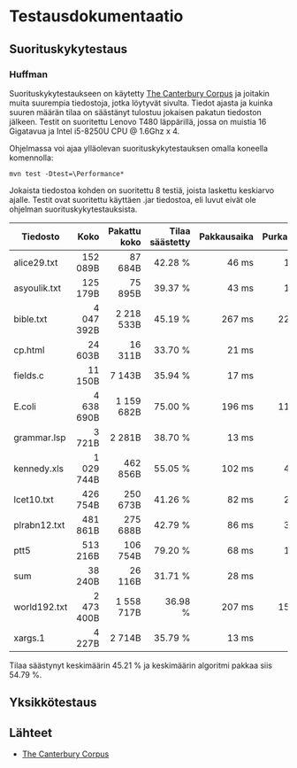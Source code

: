 # Testausdokumentaatio

## Suorituskykytestaus

### Huffman

Suorituskykytestaukseen on käytetty [The Canterbury Corpus](http://corpus.canterbury.ac.nz/descriptions/) ja joitakin muita suurempia tiedostoja, jotka löytyvät sivulta. Tiedot ajasta ja kuinka suuren määrän tilaa on säästänyt tulostuu jokaisen pakatun tiedoston jälkeen. 
Testit on suoritettu Lenovo T480 läppärillä, jossa on muistia 16 Gigatavua ja Intel i5-8250U CPU @ 1.6Ghz x 4.

Ohjelmassa voi ajaa ylläolevan suorituskykytestauksen omalla koneella komennolla:

```
mvn test -Dtest=\Performance*
```

Jokaista tiedostoa kohden on suoritettu 8 testiä, joista laskettu keskiarvo ajalle.
Testit ovat suoritettu käyttäen .jar tiedostoa, eli luvut eivät ole ohjelman suorituskykytestauksista.

| Tiedosto     |       Koko | Pakattu koko | Tilaa säästetty| Pakkausaika | Purkausaika | .tar.gz |
| -----------  | ---------: | -----------: | ------------:| ----------: | --------: | --------:|
| alice29.txt  |   152 089B |     87 684B  |      42.28 % |      46 ms  |    124 ms |  54 656B |
| asyoulik.txt |   125 179B |     75 895B  |      39.37 % |      43 ms  |    106 ms |  49 150B |
| bible.txt    | 4 047 392B |  2 218 533B  |      45.19 % |     267 ms  |   2239 ms |1 192 150B|
| cp.html      |    24 603B |     16 311B  |      33.70 % |      21 ms  |     30 ms |   8 161B |
| fields.c     |    11 150B |      7 143B  |      35.94 % |      17 ms  |     19 ms |   3 301B |
| E.coli       | 4 638 690B |  1 159 682B  |      75.00 % |     196 ms  |   1166 ms |1 342 310B|
| grammar.lsp  |     3 721B |      2 281B  |      38.70 % |      13 ms  |      9 ms |   1 406B |
| kennedy.xls  | 1 029 744B |    462 856B  |      55.05 % |     102 ms  |    465 ms | 204 288B |
| lcet10.txt   |   426 754B |    250 673B  |      41.26 % |      82 ms  |    280 ms | 145 126B |
| plrabn12.txt |   481 861B |    275 688B  |      42.79 % |      86 ms  |    302 ms | 195 510B |
| ptt5         |   513 216B |    106 754B  |      79.20 % |      68 ms  |    162 ms |  56 705B |
| sum          |    38 240B |     26 116B  |      31.71 % |      28 ms  |     46 ms |  13 173B |
| world192.txt | 2 473 400B |  1 558 717B  |      36.98 % |     207 ms  |   1575 ms | 725 166B |
| xargs.1      |     4 227B |      2 714B  |      35.79 % |      13 ms  |      9 ms |   1 927B |

Tilaa säästynyt keskimäärin 45.21 % ja keskimäärin algoritmi pakkaa siis 54.79 %.


## Yksikkötestaus




## Lähteet

* [The Canterbury Corpus](https://corpus.canterbury.ac.nz/descriptions/)
